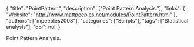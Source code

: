 {
  "title": "PointPattern",
  "description": ["Point Pattern Analysis."],
  "links": {
    "Website": "http://www.mattpeeples.net/modules/PointPattern.html"
  },
  "authors": ["mpeeples2008"],
  "categories": ["Scripts"],
  "tags": ["Statistical analysis"],
  "doi": null
}

<!-- Generated by csv2md.R – do not edit by hand -->

Point Pattern Analysis.